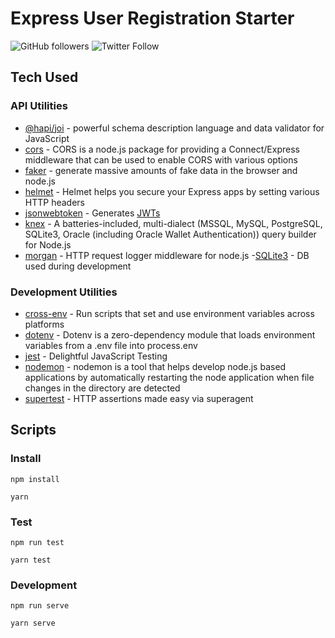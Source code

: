 # Express User Registration Starter

![GitHub followers](https://img.shields.io/github/followers/mranthonysutton?label=Follow&style=social)
![Twitter Follow](https://img.shields.io/twitter/follow/mranthonysutton?style=social)

## Tech Used

### API Utilities

- [@hapi/joi](https://www.npmjs.com/package/joi) - powerful schema description language and data validator for JavaScript
- [cors](https://www.npmjs.com/package/cors) - CORS is a node.js package for providing a Connect/Express middleware that can be used to enable CORS with various options
- [faker](https://www.npmjs.com/package/faker) - generate massive amounts of fake data in the browser and node.js
- [helmet](https://www.npmjs.com/package/helmet) - Helmet helps you secure your Express apps by setting various HTTP headers
- [jsonwebtoken](https://www.npmjs.com/package/jsonwebtoken) - Generates [JWTs](https://jwt.io/)
- [knex](https://www.npmjs.com/package/knex) - A batteries-included, multi-dialect (MSSQL, MySQL, PostgreSQL, SQLite3, Oracle (including Oracle Wallet Authentication)) query builder for Node.js
- [morgan](https://www.npmjs.com/package/morgan) - HTTP request logger middleware for node.js -[SQLite3](https://www.npmjs.com/package/sqlite3) - DB used during development

### Development Utilities

- [cross-env](https://www.npmjs.com/package/cross-env) - Run scripts that set and use environment variables across platforms
- [dotenv](https://www.npmjs.com/package/dotenv) - Dotenv is a zero-dependency module that loads environment variables from a .env file into process.env
- [jest](https://www.npmjs.com/package/jest) - Delightful JavaScript Testing
- [nodemon](https://www.npmjs.com/package/nodemon) - nodemon is a tool that helps develop node.js based applications by automatically restarting the node application when file changes in the directory are detected
- [supertest](https://www.npmjs.com/package/supertest) - HTTP assertions made easy via superagent

## Scripts

### Install

```
npm install
```

```
yarn
```

### Test

```
npm run test
```

```
yarn test
```

### Development

```
npm run serve
```

```
yarn serve
```
